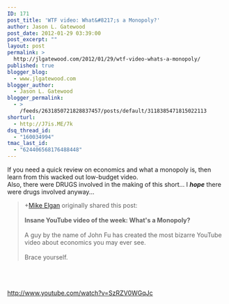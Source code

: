 ```yaml
---
ID: 171
post_title: 'WTF video: What&#8217;s a Monopoly?'
author: Jason L. Gatewood
post_date: 2012-01-29 03:39:00
post_excerpt: ""
layout: post
permalink: >
  http://jlgatewood.com/2012/01/29/wtf-video-whats-a-monopoly/
published: true
blogger_blog:
  - www.jlgatewood.com
blogger_author:
  - Jason L. Gatewood
blogger_permalink:
  - >
    /feeds/2631850721828837457/posts/default/3118385471815022113
shorturl:
  - http://J7is.ME/7k
dsq_thread_id:
  - "160034994"
tmac_last_id:
  - "624406568176488448"
---
```

If you need a quick review on economics and what a monopoly is, then learn from this wacked out low-budget video.<br />Also, there were DRUGS involved in the making of this short... I <em><strong>hope</strong></em> there were drugs involved anyway...<br /><blockquote>+<a href="https://plus.google.com/113117251731252114390">Mike Elgan</a> originally shared this post:<br /><br /><strong>Insane YouTube video of the week: What's a Monopoly?</strong><br /><br />A guy by the name of John Fu has created the most bizarre YouTube video about economics you may ever see.<br /><br />Brace yourself.</blockquote><br /> <br /><br />http://www.youtube.com/watch?v=SzRZV0WGqJc